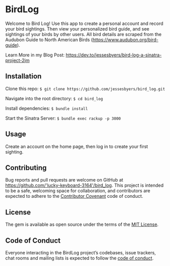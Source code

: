 # BirdLog

Welcome to Bird Log! Use this app to create a personal account and record your bird sightings. Then view your personalized bird guide, and see sightings of your birds by other users. All bird details are scraped from the Audubon Guide to North American Birds (https://www.audubon.org/bird-guide). 

Learn More in my Blog Post: https://dev.to/jessesbyers/bird-log-a-sinatra-project-2jm

## Installation

Clone this repo:
    `$ git clone https://github.com/jessesbyers/bird_log.git`

Navigate into the root directory:
    `$ cd bird_log`

Install dependencies:
    `$ bundle install`

Start the Sinatra Server:
    `$ bundle exec rackup -p 3000`

## Usage

Create an account on the home page, then log in to create your first sighting.

## Contributing

Bug reports and pull requests are welcome on GitHub at https://github.com/'lucky-keyboard-3164'/bird_log. This project is intended to be a safe, welcoming space for collaboration, and contributors are expected to adhere to the [Contributor Covenant](http://contributor-covenant.org) code of conduct.

## License

The gem is available as open source under the terms of the [MIT License](https://opensource.org/licenses/MIT).

## Code of Conduct

Everyone interacting in the BirdLog project’s codebases, issue trackers, chat rooms and mailing lists is expected to follow the [code of conduct](https://github.com/'lucky-keyboard-3164'/bird_log/blob/master/CODE_OF_CONDUCT.md).
